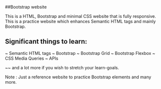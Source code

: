 ##Bootstrap website

This is a HTML, Bootstrap and minimal CSS website that is fully responsive.
This is a practice website which enhances Semantic HTML tags and mainly Bootstrap. 

## Significant things to learn:

~ Semantic HTML tags
~ Bootstrap
~ Bootstrap Grid
~ Bootstrap Flexbox
~ CSS Media Queries
~ APIs

~~ and a lot more if you wish to stretch your learn-goals.


Note : Just a reference website to practice Bootstrap elements and many more.